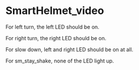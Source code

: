 # SmartHelmet_video

For left turn, the left LED should be on.

For right turn, the right LED should be on.

For slow down, left and right LED should be on at all.

For sm_stay_shake, none of the LED light up.

